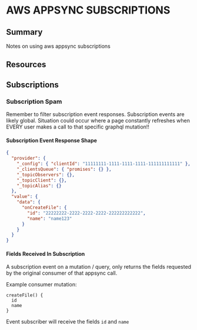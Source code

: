# AWS APPSYNC SUBSCRIPTIONS

## Summary

Notes on using aws appsync subscriptions

## Resources

## Subscriptions

### Subscription Spam

Remember to filter subscription event responses. Subscription events are likely
global. Situation could occur where a page constantly refreshes when EVERY user
makes a call to that specific graphql mutation!!

#### Subscription Event Response Shape

```json
{
  "provider": {
    "_config": { "clientId": "11111111-1111-1111-1111-111111111111" },
    "_clientsQueue": { "promises": {} },
    "_topicObservers": {},
    "_topicClient": {},
    "_topicAlias": {}
  },
  "value": {
    "data": {
      "onCreateFile": {
        "id": "22222222-2222-2222-2222-222222222222",
        "name": "name123"
      }
    }
  }
}
```

#### Fields Received In Subscription

A subscription event on a mutation / query, only returns the fields requested by
the original consumer of that appsync call.

Example consumer mutation:

```gql
createFile() {
  id
  name
}
```

Event subscriber will receive the fields `id` and `name`

